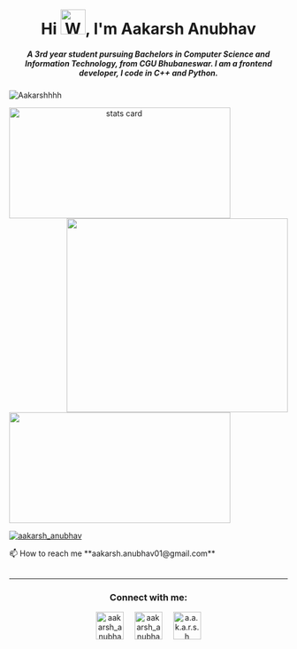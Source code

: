 <h1 align="center">Hi <img src="https://raw.githubusercontent.com/nixin72/nixin72/master/wave.gif" alt="Waving hand animated gif" height="45" width="45" />, I'm Aakarsh Anubhav</h1>
<h5 align="center">
    A 3rd year student pursuing Bachelors in Computer Science and Information Technology, from CGU Bhubaneswar. I am a frontend developer, I code in C++ and Python.
</h5>
<p align="left"> <img src="https://komarev.com/ghpvc/?username=Aakarshhhh&label=PROFILE+VIEWS" alt="Aakarshhhh" /> </p>
<p>
    <a align="center" href="https://github.com/Aakarshhhh">
        <img alt="stats card" height="200px" width="400" src="https://github-readme-streak-stats.herokuapp.com/?user=Aakarshhhh&theme=radical">
        <img align="right" height="350" width="400" src="https://media.giphy.com/media/qgQUggAC3Pfv687qPC/giphy.gif" /> </a>
</p>
<img height="200px" width="400" src="https://github-readme-stats.vercel.app/api?username=Aakarshhhh&count_private=true&theme=radical&show_icons=true" />

<p align="left">
    <a href="https://twitter.com/aakarsh_anubhav" target="blank"><img src="https://img.shields.io/twitter/follow/aakarsh_anubhav?logo=twitter&style=for-the-badge" alt="aakarsh_anubhav" /></a></p>
     📫 How to reach me **aakarsh.anubhav01@gmail.com**
<br><br>
<hr>

<h3 align="center"> Connect with me:</h3>
<p align="center">
    <a href="https://twitter.com/aakarsh_anubhav" target="blank"><img align="center" src="https://img.icons8.com/cute-clipart/64/000000/twitter.png" alt="aakarsh_anubhav" height="50" width="50" /></a> &nbsp;&nbsp;&nbsp;
    <a href="https://www.linkedin.com/in/aakarsh-a-8643a2a5/" target="blank"><img align="center" src="https://img.icons8.com/cute-clipart/64/000000/linkedin.png" alt="aakarsh_anubhav" height="50" width="50" /></a>&nbsp;&nbsp;&nbsp;&nbsp;
    <a href="https://www.instagram.com/a.a.k.a.r.s.h/" target="blank"><img align="center" src="https://img.icons8.com/cute-clipart/64/000000/instagram-new.png" alt="a.a.k.a.r.s.h" height="50" width="50" /></a>
</p>
